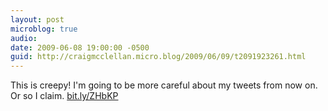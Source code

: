 ```yaml
---
layout: post
microblog: true
audio: 
date: 2009-06-08 19:00:00 -0500
guid: http://craigmcclellan.micro.blog/2009/06/09/t2091923261.html
---
```

This is creepy!  I'm going to be more careful about my tweets from now on.  Or so I claim.  [bit.ly/ZHbKP](http://bit.ly/ZHbKP)
